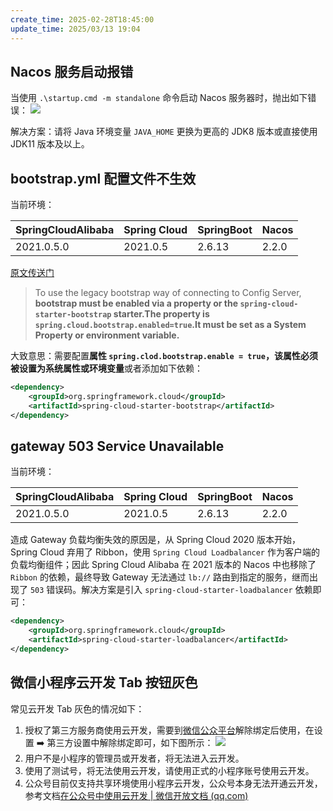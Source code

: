 ```yaml
---
create_time: 2025-02-28T18:45:00
update_time: 2025/03/13 19:04
---
```


## Nacos 服务启动报错

当使用 `.\startup.cmd -m standalone` 命令启动 Nacos 服务器时，抛出如下错误：
![](https://img.xiaorang.fun/202502281845327.png)

解决方案：请将 Java 环境变量 `JAVA_HOME` 更换为更高的 JDK8 版本或直接使用 JDK11 版本及以上。

## bootstrap.yml 配置文件不生效

当前环境：

| SpringCloudAlibaba | Spring Cloud | SpringBoot | Nacos |
| :----------------- | ------------ | ---------- | ----- |
| 2021.0.5.0         | 2021.0.5     | 2.6.13     | 2.2.0 |

[原文传送门](https://docs.spring.io/spring-cloud/docs/2020.0.1/reference/htmlsingle/#config-first-bootstrap)

> To use the legacy bootstrap way of connecting to Config Server, **bootstrap must be enabled via a property or the `spring-cloud-starter-bootstrap` starter.The property is `spring.cloud.bootstrap.enabled=true`.It must be set as a System Property or environment variable.**

大致意思：需要配置**属性 `spring.clod.bootstrap.enable = true`，该属性必须被设置为系统属性或环境变量**或者添加如下依赖：

```xml
<dependency>
    <groupId>org.springframework.cloud</groupId>
    <artifactId>spring-cloud-starter-bootstrap</artifactId>
</dependency>
```

## gateway 503 Service Unavailable

当前环境：

| SpringCloudAlibaba | Spring Cloud | SpringBoot | Nacos |
| :----------------- | ------------ | ---------- | ----- |
| 2021.0.5.0         | 2021.0.5     | 2.6.13     | 2.2.0 |

造成 Gateway 负载均衡失效的原因是，从 Spring Cloud 2020 版本开始，Spring Cloud 弃用了 Ribbon，使用 `Spring Cloud Loadbalancer` 作为客户端的负载均衡组件；因此 Spring Cloud Alibaba 在 2021 版本的 Nacos 中也移除了 `Ribbon` 的依赖，最终导致 Gateway 无法通过 `lb://` 路由到指定的服务，继而出现了 `503` 错误码。解决方案是引入 `spring-cloud-starter-loadbalancer` 依赖即可：

```xml
<dependency>
    <groupId>org.springframework.cloud</groupId>
    <artifactId>spring-cloud-starter-loadbalancer</artifactId>
</dependency>
```

## 微信小程序云开发 Tab 按钮灰色

常见云开发 Tab 灰色的情况如下：

1. 授权了第三方服务商使用云开发，需要到[微信公众平台](mp.weixin.qq.com)解除绑定后使用，在设置 ➡️ 第三方设置中解除绑定即可，如下图所示：
   ![](https://img.xiaorang.fun/202502281845328.png)
2. 用户不是小程序的管理员或开发者，将无法进入云开发。
3. 使用了测试号，将无法使用云开发，请使用正式的小程序账号使用云开发。
4. 公众号目前仅支持共享环境使用小程序云开发，公众号本身无法开通云开发，参考文档[在公众号中使用云开发 | 微信开放文档 (qq.com)](https://developers.weixin.qq.com/miniprogram/dev/wxcloud/basis/web.html)
